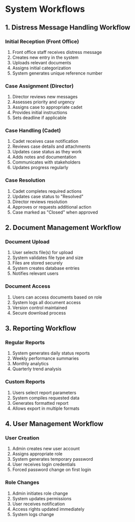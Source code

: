 # System Workflows

## 1. Distress Message Handling Workflow

### Initial Reception (Front Office)
1. Front office staff receives distress message
2. Creates new entry in the system
3. Uploads relevant documents
4. Assigns initial categorization
5. System generates unique reference number

### Case Assignment (Director)
1. Director reviews new messages
2. Assesses priority and urgency
3. Assigns case to appropriate cadet
4. Provides initial instructions
5. Sets deadline if applicable

### Case Handling (Cadet)
1. Cadet receives case notification
2. Reviews case details and attachments
3. Updates case status as they work
4. Adds notes and documentation
5. Communicates with stakeholders
6. Updates progress regularly

### Case Resolution
1. Cadet completes required actions
2. Updates case status to "Resolved"
3. Director reviews resolution
4. Approves or requests additional action
5. Case marked as "Closed" when approved

## 2. Document Management Workflow

### Document Upload
1. User selects file(s) for upload
2. System validates file type and size
3. Files are stored securely
4. System creates database entries
5. Notifies relevant users

### Document Access
1. Users can access documents based on role
2. System logs all document access
3. Version control maintained
4. Secure download process

## 3. Reporting Workflow

### Regular Reports
1. System generates daily status reports
2. Weekly performance summaries
3. Monthly analytics
4. Quarterly trend analysis

### Custom Reports
1. Users select report parameters
2. System compiles requested data
3. Generates formatted report
4. Allows export in multiple formats

## 4. User Management Workflow

### User Creation
1. Admin creates new user account
2. Assigns appropriate role
3. System generates temporary password
4. User receives login credentials
5. Forced password change on first login

### Role Changes
1. Admin initiates role change
2. System updates permissions
3. User receives notification
4. Access rights updated immediately
5. System logs change
